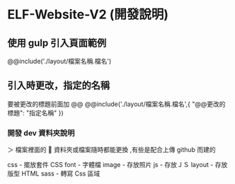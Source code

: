 # ELF-Website-V2 (開發說明)

## 使用 gulp 引入頁面範例

@@include('./layout/檔案名稱.檔名')

## 引入時更改，指定的名稱

要被更改的標題前面加 @@
@@include('./layout/檔案名稱.檔名',{ "@@更改的標題": "指定名稱" })

### 開發 dev 資料夾說明

＞ 檔案裡面的  資料夾或檔案隨時都能更換 ,有些是配合上傳 github 而建的

css - 擺放套件 CSS
font - 字體檔
image - 存放照片
js - 存放ＪＳ
layout - 存放版型 HTML
sass - 轉寫 Css 區域
